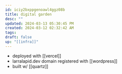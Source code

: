 ```yaml
---
id: iciy2bxppgenoawl4ggz08b
title: digital garden
desc: ""
updated: 2024-03-13 05:30:45 PM
created: 2024-03-12 02:32:42 AM
tags: 
draft: false
up: "[[infra]]"
---
```

- deployed with [[vercel]]
- larralapid.dev domain registered with [[wordpress]]
- built w/ [[quartz]]
